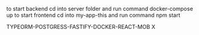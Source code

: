 to start backend  cd into server folder and run command   docker-compose up
to start frontend cd into my-app-this and run command    npm start

TYPEORM-POSTGRESS-FASTIFY-DOCKER-REACT-MOB X

